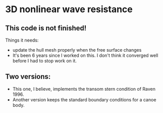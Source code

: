 # 3D nonlinear wave resistance


## This code is not finished!

Things it needs:

 * update the hull mesh properly when the free surface changes
 * It's been 6 years since I worked on this.  I don't think it converged well before I had to stop work on it.  
 
 
 ## Two versions:
  * This one, I believe, implements the transom stern condition of Raven 1996.
  * Another version keeps the standard boundary conditions for a canoe body.
